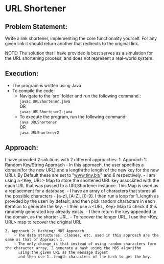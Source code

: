 # URL Shortener

## Problem Statement:
Write a link shortener, implementing the core functionality yourself. For any given link it should return another that redirects to the original link.

NOTE: The solution that I have provided is best serves as a simulation for the URL shortening process, and does not represent a real-world system.<br>

## Execution:
- The program is written using Java.
- To compile the code:
    - Navigate to the 'src 'folder and run the following command.:<br>
        `javac URLShortener.java`<br>
        OR<br>
        `javac URLShortener2.java`
    - To execute the program, run the following command:<br>
        `java URLShortener`<br>
        OR<br>
        `java URLShortener2`

## Approach:
I have provided 2 solutions with 2 different approaches:
    1. Approach 1: Random Key/String Approach
        - In this approach, the user specifies a domain(for the new URL) and a length(the length of the new key for the new URL). 
          By Default these are set to "www.tiny.bit/" and 6 respectively.
        - I am using a <Key, URL> Map to store the shortened URL key associated with the each URL that was passed to a URLShortener 
          instance. This Map is used as a replacement for a database.
        - I have an array of characters that stores all the possible characters - [a-z], [A-Z], [0-9]. 
          I then run a loop for 1..length as provided by the user/ by default, and then pick random characters in each iteration to 
          generate the key.
        - I then use a <URL, Key> Map to check if this randomly generated key already exists.
        - I then return the key appended to the domain, as the shorter URL.
        - To recover the longer URL, I use the <Key, URL> map to recover the original URL.
    
    2. Approach 2: Hashing/ MD5 Approach
        - The data structures, classes, etc. used in this approach are the same as that of Approach 1.
        - The only change is that instead of using random characters form the character array, I generate a hash using the MD5 algorithm 
          using the given URL as the message digest
          and then use 1..length characters of the hash to get the key.
